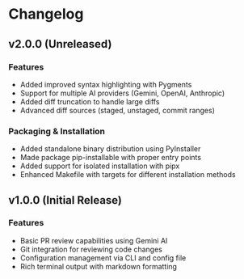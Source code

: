 # Changelog

## v2.0.0 (Unreleased)

### Features
- Added improved syntax highlighting with Pygments
- Support for multiple AI providers (Gemini, OpenAI, Anthropic)
- Added diff truncation to handle large diffs
- Advanced diff sources (staged, unstaged, commit ranges)

### Packaging & Installation
- Added standalone binary distribution using PyInstaller
- Made package pip-installable with proper entry points
- Added support for isolated installation with pipx
- Enhanced Makefile with targets for different installation methods

## v1.0.0 (Initial Release)

### Features
- Basic PR review capabilities using Gemini AI
- Git integration for reviewing code changes
- Configuration management via CLI and config file
- Rich terminal output with markdown formatting 